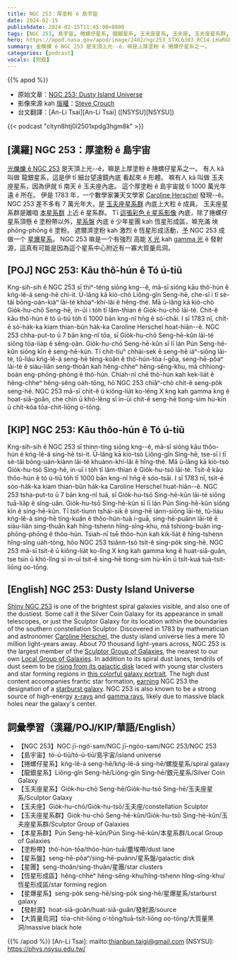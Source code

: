```yaml
---
title: NGC 253：厚塗粉 ê 島宇宙
date: 2024-02-15
publishdate: 2024-02-15T11:45:00+0800
tags: [NGC 253, 島宇宙, 捲螺仔星系, 龍銀星系, 玉夫座星系, 玉夫座, 玉夫座星系群, 本星系群, 塗粉帶, 星系盤, 星團, 恆星形成區, 星爆星系, 發射源, 超大質量烏洞]
hero: https://apod.nasa.gov/apod/image/2402/ngc253_STXL6303_RC14_LHaRGB_2023_1024.jpg
summary: 金爍爍 ê NGC 253 是天頂上光--ê，嘛是上厚塗粉 ê 捲螺仔星系之一。
categories: [podcast]
vocals: [阿錕]
---
```


{{% apod %}}

- 原始文章：[NGC 253: Dusty Island Universe](https://apod.nasa.gov/apod/ap240215.html)
- 影像來源 kah [版權][copyright]：[Steve Crouch](https://members.pcug.org.au/~stevec/)
- 台文翻譯：[An-Li Tsai][An-Li Tsai] ([NSYSU][NSYSU])

{{< podcast "cltyn8htj0i2501xpdg3hgm8k" >}}

## [漢羅] NGC 253：厚塗粉 ê 島宇宙
[光爍爍 ê NGC 253][Shiny NGC 253] 是天頂上光--ê，嘛是上厚塗粉 ê 捲螺仔星系之一。
有人 kā 叫做 龍銀星系，這是伊 tī 細台望遠鏡內底 看起來 ê 形體。
嘛有人 kā 叫做 玉夫座星系，因為伊就 tī 南天 ê 玉夫座內底。
這个厚塗粉 ê 島宇宙就 tī 1000 萬光年遠 ê 所在。
伊是 1783 年，一个數學家兼天文學家 [Caroline Herschel][Caroline Herschel] 發現--ê。
NGC 253 差不多有 7 萬光年大，是 [玉夫座星系群][Sculptor Group of Galaxies] 內底上大粒 ê 成員。
玉夫座星系群是離咱 [本星系群][Local Group of Galaxies] 上近 ê 星系群。
Tī [這張彩色 ê 星系影像][this colorful galaxy portrait] 內底，除了捲螺仔星系頂懸 ê 塗粉帶以外，[星系盤][rising from its galactic disk] 內底 ê 少年星團 kah 恆星形成區，嘛充滿 坱 phōng-phōng ê 塗粉。
遮爾濟塗粉 kah 激烈 ê 恆星形成活動，[予][earning] NGC 253 成做一个 [星爆星系][starburst galaxy]。
NGC 253 嘛是一个有強烈 高能 [X 光][x-rays] kah [gamma 光][gamma rays] ê 發射源，這真有可能是因為這个星系中心附近有一寡大質量烏洞。

## [POJ] NGC 253: Kāu thô͘-hún ê Tó ú-tiū
Kng-sih-sih ê NGC 253 sī thiⁿ-téng siōng kng--ê, mā-sī sióng kāu thô͘-hún ê kńg-lê-á seng-hē chi-it.
Ū-lâng kā kiò-chò Liông-gîn Seng-hē, che-sī i tī sè-tâi bōng-oán-kiàⁿ lāi-té khòaⁿ-khí-lâi ê hêng-thé.
Mā ū-lâng kā kiò-chò Gio̍k-hu-chō Seng-hē, in-ūi i to̍h tī lâm-thian ê Gio̍k-hu-chō lāi-té.
Chit-ê kāu thô͘-hún ê tó ú-tiū to̍h tī 1000 bān kng-nî hn̄g ê só͘-chāi.
I sī 1783 nî, chi̍t-ē sò͘-ha̍k-ka kiam thian-bûn ha̍k-ka Caroline Herschel hoat-hiān--ê.
NGC 253 chha-put-to ū 7 bān kng-nî tōa, sī Gio̍k-hu-chō Seng-hē-kûn lāi-té siōng tōa-lia̍p ê sêng-oân.
Gio̍k-hu-chō Seng-hē-kûn sī lī lán Pún Seng-hē-kûn siōng kīn ê seng-hē-kûn.
Tī chit-tiuⁿ chhái-sek ê seng-hē iáⁿ-siōng lāi-té, tû-liáu kńg-lê-á seng-hē téng-koân ê thô͘-hún-tòa í-gōa, seng-hē-pôaⁿ lāi-té ê siàu-liân seng-thoân kah hêng-chheⁿ hêng-sêng-khu, mā chhiong-boán eng-phōng-phōng ê thô͘-hún.
Chiah-nī chē thô͘-hún kah kek-lia̍t ê hêng-chheⁿ hêng-sêng oa̍h-tōng, hō͘ NGC 253 chiâⁿ-chò chi̍t-ê seng-po̍k seng-hē.
NGC 253 mā-sī chi̍t-ê ū kiông-lia̍t ko-lêng X kng kah gamma kng ê hoat-siā-goân, che chin ū khó-lêng sī in-ūi chit-ê seng-hē tiong-sim hù-kīn ū chi̍t-kóa tōa-chit-liōng o͘-tōng.

## [KIP] NGC 253: Kāu thôo-hún ê Tó ú-tiū
Kng-sih-sih ê NGC 253 sī thinn-tíng siōng kng--ê, mā-sī sióng kāu thôo-hún ê kńg-lê-á sing-hē tsi-it.
Ū-lâng kā kiò-tsò Liông-gîn Sing-hē, tse-sī i tī sè-tâi bōng-uán-kiànn lāi-té khuànn-khí-lâi ê hîng-thé.
Mā ū-lâng kā kiò-tsò Gio̍k-hu-tsō Sing-hē, in-uī i to̍h tī lâm-thian ê Gio̍k-hu-tsō lāi-té.
Tsit-ê kāu thôo-hún ê tó ú-tiū to̍h tī 1000 bān kng-nî hn̄g ê sóo-tsāi.
I sī 1783 nî, tsi̍t-ē sòo-ha̍k-ka kiam thian-bûn ha̍k-ka Caroline Herschel huat-hiān--ê.
NGC 253 tsha-put-to ū 7 bān kng-nî tuā, sī Gio̍k-hu-tsō Sing-hē-kûn lāi-té siōng tuā-lia̍p ê sîng-uân.
Gio̍k-hu-tsō Sing-hē-kûn sī lī lán Pún Sing-hē-kûn siōng kīn ê sing-hē-kûn.
Tī tsit-tiunn tshái-sik ê sing-hē iánn-siōng lāi-té, tû-liáu kńg-lê-á sing-hē tíng-kuân ê thôo-hún-tuà í-guā, sing-hē-puânn lāi-té ê siàu-liân sing-thuân kah hîng-tshenn hîng-sîng-khu, mā tshiong-buán ing-phōng-phōng ê thôo-hún.
Tsiah-nī tsē thôo-hún kah kik-lia̍t ê hîng-tshenn hîng-sîng ua̍h-tōng, hōo NGC 253 tsiânn-tsò tsi̍t-ê sing-po̍k sing-hē.
NGC 253 mā-sī tsi̍t-ê ū kiông-lia̍t ko-lîng X kng kah gamma kng ê huat-siā-guân, tse tsin ū khó-lîng sī in-uī tsit-ê sing-hē tiong-sim hù-kīn ū tsi̍t-kuá tuā-tsit-liōng oo-tōng.

## [English] NGC 253: Dusty Island Universe
[Shiny NGC 253][Shiny NGC 253] is one of the brightest spiral galaxies visible, and also one of the dustiest.
Some call it the Silver Coin Galaxy for its appearance in small telescopes, or just the Sculptor Galaxy for its location within the boundaries of the southern constellation Sculptor.
Discovered in 1783 by mathematician and astronomer [Caroline Herschel][Caroline Herschel], the dusty island universe lies a mere 10 million light-years away.
About 70 thousand light-years across, NGC 253 is the largest member of the [Sculptor Group of Galaxies][Sculptor Group of Galaxies], the nearest to our own [Local Group of Galaxies][Local Group of Galaxies].
In addition to its spiral dust lanes, tendrils of dust seem to be [rising from its galactic disk][rising from its galactic disk] laced with young star clusters and star forming regions in [this colorful galaxy portrait][this colorful galaxy portrait].
The high dust content accompanies frantic star formation, [earning][earning] NGC 253 the designation of a [starburst galaxy][starburst galaxy].
NGC 253 is also known to be a strong source of high-energy [x-rays][x-rays] and [gamma rays][gamma rays], likely due to massive black holes near the galaxy's center.

## 詞彙學習（漢羅/POJ/KIP/華語/English）
- 【NGC 253】NGC jī-ngó͘-sam/NGC jī-ngóo-sam/NGC 253/NGC 253
- 【島宇宙】tó-ú-tiū/tó-ú-tiū/島宇宙/island universe
- 【捲螺仔星系】kńg-lê-á seng-hē/kńg-lê-á sing-hē/螺旋星系/spiral galaxy
- 【龍銀星系】Liông-gîn Seng-hē/Liông-gîn Sing-hē/銀元星系/Silver Coin Galaxy
- 【玉夫座星系】Gio̍k-hu-chō Seng-hē/Gio̍k-hu-tsō Sing-hē/玉夫座星系/Sculptor Galaxy
- 【玉夫座】Gio̍k-hu-chō/Gio̍k-hu-tsō/玉夫座/constellation Sculptor
- 【玉夫座星系群】Gio̍k-hu-chō Seng-hē-kûn/Gio̍k-hu-tsō Sing-hē-kûn/玉夫座星系群/Sculptor Group of Galaxies
- 【本星系群】Pún Seng-hē-kûn/Pún Sing-hē-kûn/本星系群/Local Group of Galaxies
- 【塗粉帶】thô͘-hún-tōa/thôo-hún-tuā/塵埃帶/dust lane
- 【星系盤】seng-hē-pôaⁿ/sing-hē-puânn/星系盤/galactic disk
- 【星團】seng-thoân/sing-thuân/星團/star clusters
- 【恆星形成區】hêng-chheⁿ hêng-sêng-khu/hîng-tshenn hîng-sîng-khu/恆星形成區/star forming region
- 【星爆星系】seng-po̍k seng-hē/sing-po̍k sing-hē/星爆星系/starburst galaxy
- 【發射源】hoat-siā-goân/huat-siā-guân/發射源/source
- 【大質量烏洞】tōa-chit-liōng o͘-tōng/tuā-tsit-liōng oo-tōng/大質量黑洞/massive black hole

{{% /apod %}}
[An-Li Tsai]: mailto:thianbun.taigi@gmail.com
[NSYSU]: https://phys.nsysu.edu.tw/

[copyright]: https://apod.nasa.gov/apod/fap/lib/about_apod.html#srapply
[License]: https://creativecommons.org/licenses/by/3.0/

[Shiny NGC 253]:http://messier.seds.org/xtra/ngc/n0253.html
[Caroline Herschel]:https://www.rmg.co.uk/stories/topics/caroline-herschel-first-paid-female-astronomer
[Sculptor Group of Galaxies]:http://messier.seds.org/xtra/ngc/sclgr.html
[Local Group of Galaxies]:http://messier.seds.org/more/local.html
[rising from its galactic disk]:https://apod.nasa.gov/apod/ap110519.html
[this colorful galaxy portrait]:https://members.pcug.org.au/~stevec/ngc253_STXL6303_RC14_2023.htm
[earning]:http://www.arxiv.org/abs/astro-ph/0509430
[starburst galaxy]:https://hubblesite.org/contents/media/images/1995/10/271-Image.html
[x-rays]:http://chandra.harvard.edu/photo/2001/0012/index.html
[gamma rays]:https://www.nasa.gov/universe/nasa-missions-unmask-magnetar-eruptions-in-nearby-galaxies/
